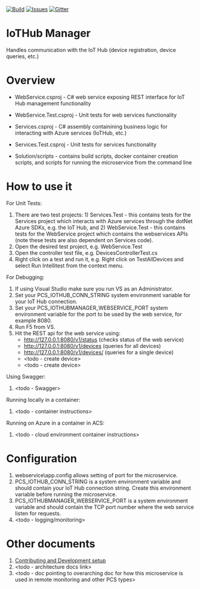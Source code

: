 [![Build][build-badge]][build-url]
[![Issues][issues-badge]][issues-url]
[![Gitter][gitter-badge]][gitter-url]

IoTHub Manager
=====================

Handles communication with the IoT Hub (device registration, device queries, etc.)

Overview
========

* WebService.csproj - C# web service exposing REST interface for IoT Hub management functionality 
* WebService.Test.csproj - Unit tests for web services functionality 

* Services.csproj - C# assembly containining business logic for interacting with Azure services (IoTHub, etc.) 
* Services.Test.csproj - Unit tests for services functionality 

* Solution/scripts - contains build scripts, docker container creation scripts, and scripts for running the microservice from the command line 

How to use it
=============

For Unit Tests:
1. There are two test projects: 1) Services.Test - this contains tests for the Services project which interacts 
with Azure services through the dotNet Azure SDKs, e.g. the IoT Hub, and 2) WebService.Test - this contains tests 
for the WebService project which contains the webservices APIs (note these tests are also dependent on Services code).
2. Open the desired test project, e.g. WebService.Test
3. Open the controller test file, e.g. DevicesControllerTest.cs
4. Right click on a test and run it, e.g. Right click on TestAllDevices and select Run Intellitest from the context menu.

For Debugging:
1. If using Visual Studio make sure you run VS as an Administrator.
2. Set your PCS_IOTHUB_CONN_STRING system environment variable for your IoT Hub connection.
3. Set your PCS_IOTHUBMANAGER_WEBSERVICE_PORT system environment variable for the port to be used by the web service, for example 8080.
3. Run F5 from VS.
4. Hit the REST api for the web service using: 
	* http://127.0.0.1:8080/v1/status (checks status of the web service) 
	* http://127.0.0.1:8080/v1/devices (queries for all devices) 
	* http://127.0.0.1:8080/v1/devices/<yourindividualdevice> (queries for a single device) 
	* <todo - create device> 
	* <todo - create device> 

Using Swagger:
1. <todo - Swagger> 

Running locally in a container:
1. <todo - container instructions> 

Running on Azure in a container in ACS:
1. <todo - cloud environment container instructions> 
			
Configuration
=============

1. webservice\app.config allows setting of port for the microservice. 
2. PCS_IOTHUB_CONN_STRING is a system environment variable and should contain your IoT Hub connection string. 
   Create this environment variable before running the microservice.
3. PCS_IOTHUBMANAGER_WEBSERVICE_PORT is a system environment variable and should contain the TCP port number where the web service listen for requests.
4. <todo - logging/monitoring>

Other documents
===============

1. [Contributing and Development setup](CONTRIBUTING.md)
2. <todo - architecture docs link>
3. <todo - doc pointing to overarching doc for how this microservice is used in remote monitoring and other PCS types>


[build-badge]: https://img.shields.io/travis/Azure/iothub-manager-dotnet.svg
[build-url]: https://travis-ci.org/Azure/iothub-manager-dotnet
[issues-badge]: https://img.shields.io/github/issues/azure/iothub-manager-dotnet.svg
[issues-url]: https://github.com/Azure/iothub-manager-dotnet/issues
[gitter-badge]: https://img.shields.io/gitter/room/azure/iot-pcs.js.svg
[gitter-url]: https://gitter.im/azure/iot-pcs
